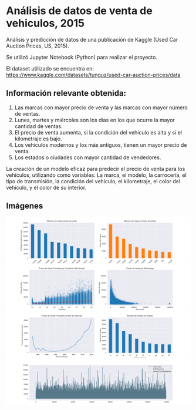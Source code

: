 # Análisis de datos de venta de vehiculos, 2015
Análisis y predicción de datos de una publicación de Kaggle (Used Car Auction Prices, US, 2015).

Se utilizó Jupyter Notebook (Python) para realizar el proyecto.

El dataset utilizado se encuentra en: https://www.kaggle.com/datasets/tunguz/used-car-auction-prices/data

## Información relevante obtenida:
1. Las marcas con mayor precio de venta y las marcas con mayor número de ventas.
2. Lunes, martes y miércoles son los días en los que ocurre la mayor cantidad de ventas.
3. El precio de venta aumenta, si la condición del vehículo es alta y si el kilometraje es bajo.
4. Los vehículos modernos y los más antiguos, tienen un mayor precio de venta.
5. Los estados o ciudades con mayor cantidad de vendedores.

La creación de un modelo eficaz para predecir el precio de venta para los vehículos, utilizando como variables: La marca, el modelo, la carrocería, el tipo de transmisión, la condición del vehículo, el kilometraje, el color del vehículo, y el color de su interior.

## Imágenes

![Grafico : Las marcas con mayor precio de venta y las marcas con mayor número de ventas](https://github.com/1bryanvalenzuela/Listado-Autos-Usados-ML/blob/main/graficos/most_sold_and_numbers.png)
![Grafico : Precio de venta por la condición y el kilometraje](https://github.com/1bryanvalenzuela/Listado-Autos-Usados-ML/blob/main/graficos/condition_odometer_price.png)
![Grafico : Precio de venta por año del vehiculo, y los estados con mayor número de vendedores](https://github.com/1bryanvalenzuela/Listado-Autos-Usados-ML/blob/main/graficos/year_state_price.png)
![Grafico : Comparación de modelos de machine learning](https://github.com/1bryanvalenzuela/Listado-Autos-Usados-ML/blob/main/graficos/model_predictions.png)
